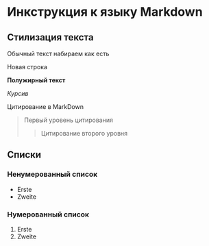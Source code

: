 # Инкструкция к языку Markdown
## Стилизация текста
Обычный текст набираем как есть

Новая строка

**Полужирный текст**

*Курсив*

Цитирование в MarkDown 
> Первый уровень цитирования
>> Цитирование второго уровня

## Списки
### Ненумерованный список
* Erste
* Zweite
### Нумерованный список
1. Erste 
2. Zweite
